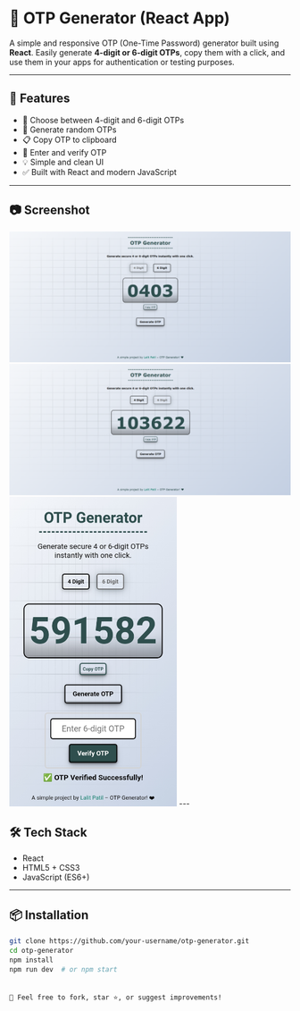 # 🔐 OTP Generator (React App)

A simple and responsive OTP (One-Time Password) generator built using **React**. Easily generate **4-digit or 6-digit OTPs**, copy them with a click, and use them in your apps for authentication or testing purposes.

---

## 🚀 Features

- 🔢 Choose between 4-digit and 6-digit OTPs
- 🔁 Generate random OTPs
- 📋 Copy OTP to clipboard
- 🔐 Enter and verify OTP
- 💡 Simple and clean UI
- ✅ Built with React and modern JavaScript

---

## 📷 Screenshot

<!-- Desktop Screenshots -->
<img src="https://github.com/lalitpatil891/OTP-Generator/blob/main/otp-generator-app/screenShots/1.png" width="600" alt="OTP Generator Screenshot" />
<img src="https://github.com/lalitpatil891/OTP-Generator/blob/main/otp-generator-app/screenShots/2.png" width="600" alt="OTP Generator Screenshot" />

<!-- Mobile Screenshot -->
<img src="https://github.com/lalitpatil891/OTP-Generator/blob/main/otp-generator-app/screenShots/mobile-2.jpg" width="300" alt="OTP Generator Mobile Screenshot" />
---

## 🛠️ Tech Stack

- React
- HTML5 + CSS3
- JavaScript (ES6+)

---

## 📦 Installation

```bash
git clone https://github.com/your-username/otp-generator.git
cd otp-generator
npm install
npm run dev  # or npm start


💬 Feel free to fork, star ⭐, or suggest improvements!
